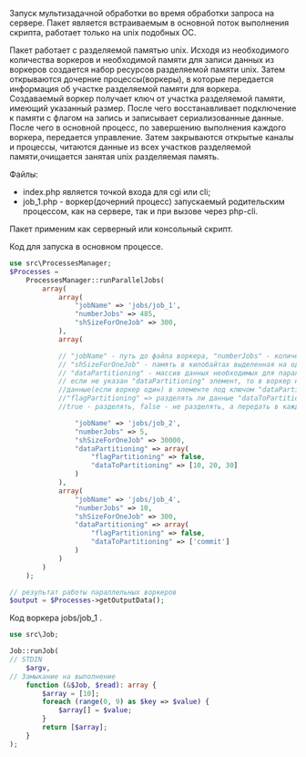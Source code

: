 Запуск мультизадачной обработки во время обработки запроса на сервере.
Пакет является встраиваемым в основной поток выполнения скрипта, работает только на unix подобных OC.

   Пакет работает с разделяемой памятью unix. Исходя из необходимого количества воркеров и необходимой памяти
для записи данных из воркеров создается набор ресурсов разделяемой памяти unix. Затем открываются дочерние 
процессы(воркеры), в которые передается информация об участке разделяемой памяти для воркера.
   Создаваемый воркер получает ключ от участка разделяемой памяти, имеющий указанный размер. После чего
восстанавливает подключение к памяти с флагом на запись и записывает сериализованные данные. После чего
в основной процесс, по завершению выполнения каждого воркера, передается управление. Затем закрываются открытые
каналы и процессы, читаются данные из всех участков разделяемой памяти,очищается занятая unix разделяемая память.

Файлы:
 - index.php является точкой входа для cgi или cli;
 - job_1.php - воркер(дочерний процесс) запускаемый родительским процессом, как на сервере, так и при вызове
   через php-cli. 


Пакет применим как серверный или консольный скрипт.

Код для запуска в основном процессе.

```php
use src\ProcessesManager;
$Processes =
    ProcessesManager::runParallelJobs(
        array(
            array(
                "jobName" => 'jobs/job_1',
                "numberJobs" => 485,
                "shSizeForOneJob" => 300,
            ),
            array(

            // "jobName" - путь до файла воркера, "numberJobs" - количество воркеров,
            // "shSizeForOneJob" - память в килобайтах выделенная на один воркер,
            // "dataPartitioning" - массив данных необходимых для параллельной обработки
            // если не указан "dataPartitioning" элемент, то в воркер не передаются 
            //данные(если воркер один) в элементе под ключом "dataPartitioning" хранится массив,
            //"flagPartitioning" => разделять ли данные "dataToPartitioning" между воркерами 
            //true - разделять, false - не разделять, а передать в каждый воркер общие данные

                "jobName" => 'jobs/job_2',
                "numberJobs" => 5,
                "shSizeForOneJob" => 30000,
                "dataPartitioning" => array(
                    "flagPartitioning" => false,
                    "dataToPartitioning" => [10, 20, 30]
                )
            ),
            array(
                "jobName" => 'jobs/job_4',
                "numberJobs" => 10,
                "shSizeForOneJob" => 300,
                "dataPartitioning" => array(
                    "flagPartitioning" => false,
                    "dataToPartitioning" => ['commit']
                )
            )
        )
    );

// результат работы параллельных воркеров
$output = $Processes->getOutputData();
```

Код воркера jobs/job_1 .
```php
use src\Job;

Job::runJob(
// STDIN
    $argv,
// Замыкание на выполнение
    function (&$Job, $read): array {
        $array = [10];
        foreach (range(0, 9) as $key => $value) {
            $array[] = $value;
        }
        return [$array];
    }
);
```
